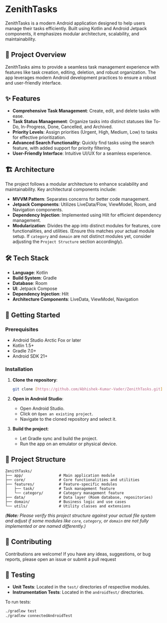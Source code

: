 
# ZenithTasks

ZenithTasks is a modern Android application designed to help users manage their tasks efficiently. Built using Kotlin and Android Jetpack components, it emphasizes modular architecture, scalability, and maintainability.

## 🧭 Project Overview

ZenithTasks aims to provide a seamless task management experience with features like task creation, editing, deletion, and robust organization. The app leverages modern Android development practices to ensure a robust and user-friendly interface.

## ✨ Features

-   **Comprehensive Task Management**: Create, edit, and delete tasks with ease.
-   **Task Status Management**: Organize tasks into distinct statuses like To-Do, In-Progress, Done, Cancelled, and Archived.
-   **Priority Levels**: Assign priorities (Urgent, High, Medium, Low) to tasks for effective prioritization.
-   **Advanced Search Functionality**: Quickly find tasks using the search feature, with added support for priority filtering.
-   **User-Friendly Interface**: Intuitive UI/UX for a seamless experience.

## 🏗️ Architecture

The project follows a modular architecture to enhance scalability and maintainability. Key architectural components include:

-   **MVVM Pattern**: Separates concerns for better code management.
-   **Jetpack Components**: Utilizes LiveData/Flow, ViewModel, Room, and Navigation components.
-   **Dependency Injection**: Implemented using Hilt for efficient dependency management.
-   **Modularization**: Divides the app into distinct modules for features, core functionalities, and utilities. (Ensure this matches your actual module setup. If `category` and `domain` are not distinct modules yet, consider adjusting the `Project Structure` section accordingly).

## 🛠️ Tech Stack

-   **Language**: Kotlin
-   **Build System**: Gradle
-   **Database**: Room
-   **UI**: Jetpack Compose
-   **Dependency Injection**: Hilt
-   **Architecture Components**: LiveData, ViewModel, Navigation

## 🚀 Getting Started

### Prerequisites

-   Android Studio Arctic Fox or later
-   Kotlin 1.5+
-   Gradle 7.0+
-   Android SDK 21+

### Installation

1.  **Clone the repository**:

    ```bash
    git clone [https://github.com/Abhishek-Kumar-Vader/ZenithTasks.git](https://github.com/Abhishek-Kumar-Vader/ZenithTasks.git)
    ```

2.  **Open in Android Studio**:

    -   Open Android Studio.
    -   Click on `Open an existing project`.
    -   Navigate to the cloned repository and select it.

3.  **Build the project**:

    -   Let Gradle sync and build the project.
    -   Run the app on an emulator or physical device.


## 📁 Project Structure

```
ZenithTasks/
├── app/                # Main application module
├── core/               # Core functionalities and utilities
├── features/           # Feature-specific modules
│   ├── task/           # Task management feature
│   └── category/       # Category management feature
├── data/               # Data layer (Room database, repositories)
├── domain/             # Business logic and use cases
└── utils/              # Utility classes and extensions
```
*(**Note:** Please verify this project structure against your actual file system and adjust if some modules like `core`, `category`, or `domain` are not fully implemented or are named differently.)*

## 🤝 Contributing

Contributions are welcome! If you have any ideas, suggestions, or bug reports, please open an issue or submit a pull request

## 🧪 Testing

- **Unit Tests**: Located in the `test/` directories of respective modules.
- **Instrumentation Tests**: Located in the `androidTest/` directories.

To run tests:

```bash
./gradlew test
./gradlew connectedAndroidTest
```

